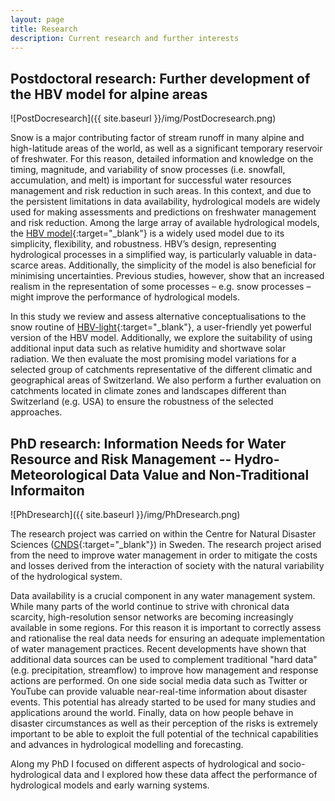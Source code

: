 ```yaml
---
layout: page
title: Research
description: Current research and further interests
---
```


## Postdoctoral research: Further development of the HBV model for alpine areas

![PostDocresearch]({{ site.baseurl }}/img/PostDocresearch.png)

Snow is a major contributing factor of stream runoff in many alpine and high-latitude areas of the world, as well as a significant temporary reservoir of freshwater. For this reason, detailed information and knowledge on the timing, magnitude, and variability of snow processes (i.e. snowfall, accumulation, and melt) is important for successful water resources management and risk reduction in such areas. In this context, and due to the persistent limitations in data availability, hydrological models are widely used for making assessments and predictions on freshwater management and risk reduction. Among the large array of available hydrological models, the [HBV model](https://www.smhi.se/en/research/research-departments/hydrology/hbv-1.90007){:target="_blank"} is a widely used model due to its simplicity, flexibility, and robustness. HBV’s design, representing hydrological processes in a simplified way, is particularly valuable in data-scarce areas. Additionally, the simplicity of the model is also beneficial for minimising uncertainties. Previous studies, however, show that an increased realism in the representation of some processes – e.g. snow processes – might improve the performance of hydrological models.

In this study we review and assess alternative conceptualisations to the snow routine of [HBV-light](http://www.geo.uzh.ch/en/units/h2k/Services/HBV-Model.html){:target="_blank"}, a user-friendly yet powerful version of the HBV model. Additionally, we explore the suitability of using additional input data such as relative humidity and shortwave solar radiation. We then evaluate the most promising model variations for a selected group of catchments representative of the different climatic and geographical areas of Switzerland. We also perform a further evaluation on catchments located in climate zones and landscapes different than Switzerland (e.g. USA) to ensure the robustness of the selected approaches.

<div class="line-separator"></div>

## PhD research: Information Needs for Water Resource and Risk Management -- Hydro-Meteorological Data Value and Non-Traditional Informaiton

![PhDresearch]({{ site.baseurl }}/img/PhDresearch.png)

The research project was carried on within the Centre for Natural Disaster Sciences ([CNDS](http://www.cnds.se/){:target="_blank"}) in Sweden. The research project arised from the need to improve water management in order to mitigate the costs and losses derived from the interaction of society with the natural variability of the hydrological system.

Data availability is a crucial component in any water management system. While many parts of the world continue to strive with chronical data scarcity, high-resolution sensor networks are becoming increasingly available in some regions. For this reason it is important to correctly assess and rationalise the real data needs for ensuring an adequate implementation of water management practices. Recent developments have shown that additional data sources can be used to complement traditional "hard data" (e.g. precipitation, streamflow) to improve how management and response actions are performed. On one side social media data such as Twitter or YouTube can provide valuable near-real-time information about disaster events. This potential has already started to be used for many studies and applications around the world. Finally, data on how people behave in disaster circumstances as well as their perception of the risks is extremely important to be able to exploit the full potential of the technical capabilities and advances in hydrological modelling and forecasting.

Along my PhD I focused on different aspects of hydrological and socio-hydrological data and I explored how these data affect the performance of hydrological models and early warning systems.
